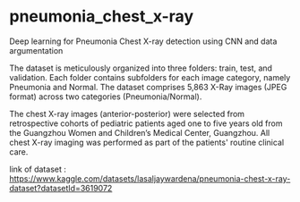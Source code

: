 # pneumonia_chest_x-ray
Deep learning for Pneumonia Chest X-ray detection using CNN and data argumentation 

The dataset is meticulously organized into three folders: train, test, and validation. Each folder contains subfolders for each image category, namely Pneumonia and Normal. The dataset comprises 5,863 X-Ray images (JPEG format) across two categories (Pneumonia/Normal).

The chest X-ray images (anterior-posterior) were selected from retrospective cohorts of pediatric patients aged one to five years old from the Guangzhou Women and Children’s Medical Center, Guangzhou. All chest X-ray imaging was performed as part of the patients' routine clinical care.



link of dataset : https://www.kaggle.com/datasets/lasaljaywardena/pneumonia-chest-x-ray-dataset?datasetId=3619072
